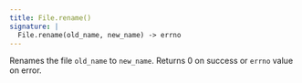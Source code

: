 ```yaml
---
title: File.rename()
signature: |
  File.rename(old_name, new_name) -> errno
---
```


Renames the file `old_name` to `new_name`. Returns 0 on success or `errno` value on
error.
